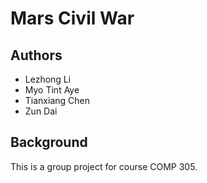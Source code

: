 # Mars Civil War

## Authors
- Lezhong Li
- Myo Tint Aye
- Tianxiang Chen
- Zun Dai

## Background
This is a group project for course COMP 305.




